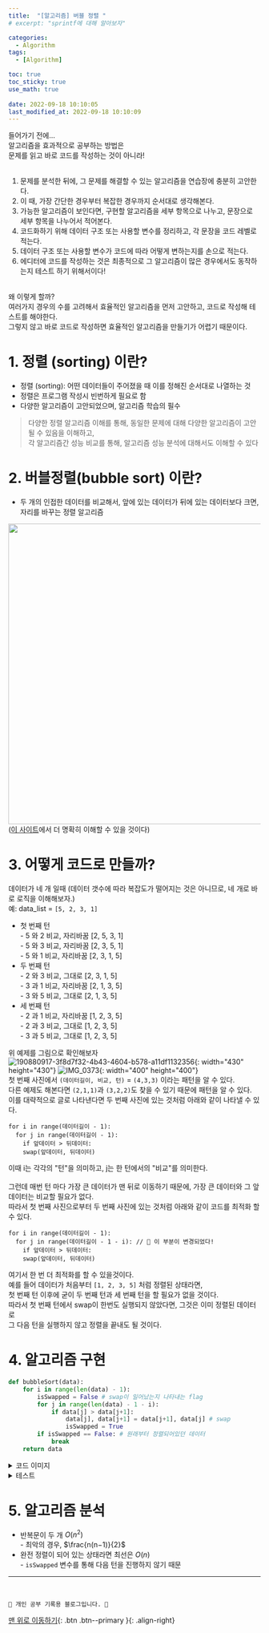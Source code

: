 ```yaml
---
title:  "[알고리즘] 버블 정렬 "
# excerpt: "sprintf에 대해 알아보자"

categories:
  - Algorithm
tags:
  - [Algorithm]

toc: true
toc_sticky: true
use_math: true
 
date: 2022-09-18 10:10:05
last_modified_at: 2022-09-18 10:10:09
---
```


들어가기 전에...<br>
알고리즘을 효과적으로 공부하는 방법은<br>
문제를 읽고 바로 코드를 작성하는 것이 아니라!<br><br>

1. 문제를 분석한 뒤에, 그 문제를 해결할 수 있는 알고리즘을 연습장에 충분히 고안한다.
2. 이 때, 가장 간단한 경우부터 복잡한 경우까지 순서대로 생각해본다.
3. 가능한 알고리즘이 보인다면, 구현할 알고리즘을 세부 항목으로 나누고, 문장으로 세부 항목을 나누어서 적어본다.
4. 코드화하기 위해 데이터 구조 또는 사용할 변수를 정리하고, 각 문장을 코드 레벨로 적는다.
5. 데이터 구조 또는 사용할 변수가 코드에 따라 어떻게 변하는지를 손으로 적는다.
6. 에디터에 코드를 작성하는 것은 최종적으로 그 알고리즘이 많은 경우에서도 동작하는지 테스트 하기 위해서이다!

<br>왜 이렇게 할까?<br>
여러가지 경우의 수를 고려해서 효율적인 알고리즘을 먼저 고안하고, 코드로 작성해 테스트를 해야한다.<br>
그렇지 않고 바로 코드로 작성하면 효율적인 알고리즘을 만들기가 어렵기 때문이다.

# 1. 정렬 (sorting) 이란?
- 정렬 (sorting): 어떤 데이터들이 주어졌을 때 이를 정해진 순서대로 나열하는 것
- 정렬은 프로그램 작성시 빈번하게 필요로 함
- 다양한 알고리즘이 고안되었으며, 알고리즘 학습의 필수

> 다양한 정렬 알고리즘 이해를 통해, 동일한 문제에 대해 다양한 알고리즘이 고안될 수 있음을 이해하고, <br>각 알고리즘간 성능 비교를 통해, 알고리즘 성능 분석에 대해서도 이해할 수 있다

# 2. 버블정렬(bubble sort) 이란?
- 두 개의 인접한 데이터를 비교해서, 앞에 있는 데이터가 뒤에 있는 데이터보다 크면, 자리를 바꾸는 정렬 알고리즘

<img src="https://upload.wikimedia.org/wikipedia/commons/c/c8/Bubble-sort-example-300px.gif" width=600/><br>
([이 사이트](https://visualgo.net/en/sorting)에서 더 명확히 이해할 수 있을 것이다)

# 3. 어떻게 코드로 만들까?

데이터가 네 개 일때 (데이터 갯수에 따라 복잡도가 떨어지는 것은 아니므로, 네 개로 바로 로직을 이해해보자.)<br>
예: data_list = `[5, 2, 3, 1]`
- 첫 번째 턴<br>- 5 와 2 비교, 자리바꿈 [2, 5, 3, 1]<br>- 5 와 3 비교, 자리바꿈 [2, 3, 5, 1]<br>- 5 와 1 비교, 자리바꿈 [2, 3, 1, 5]
- 두 번째 턴<br>- 2 와 3 비교, 그대로 [2, 3, 1, 5]<br>- 3 과 1 비교, 자리바꿈 [2, 1, 3, 5]<br>- 3 와 5 비교, 그대로 [2, 1, 3, 5]
- 세 번째 턴<br>- 2 과 1 비교, 자리바꿈 [1, 2, 3, 5]<br>- 2 과 3 비교, 그대로 [1, 2, 3, 5]<br>- 3 과 5 비교, 그대로 [1, 2, 3, 5]

위 예제를 그림으로 확인해보자<br>
![190880917-3f8d7f32-4b43-4604-b578-a11df1132356](https://user-images.githubusercontent.com/59405576/190881229-b272259f-533d-4e0c-a383-6aebc8a13398.png){: width="430" height="430"}
![IMG_0373](https://user-images.githubusercontent.com/59405576/190881190-54eb9f63-9603-435b-8612-a0af629dff6f.PNG){: width="400" height="400"}<br>
첫 번째 사진에서 `(데이터길이, 비교, 턴)` = `(4,3,3)` 이라는 패턴을 알 수 있다.<br>
다른 예제도 해본다면 `(2,1,1)`과 `(3,2,2)`도 찾을 수 있기 때문에 패턴을 알 수 있다.<br>
이를 대략적으로 글로 나타낸다면 두 번째 사진에 있는 것처럼 아래와 같이 나타낼 수 있다.
```
for i in range(데이터길이 - 1):
  for j in range(데이터길이 - 1):
    if 앞데이터 > 뒤데이터:
    swap(앞데이터, 뒤데이터)
```
이때 i는 각각의 "턴"을 의미하고, j는 한 턴에서의 "비교"를 의미한다.<br><br>
그런데 매번 턴 마다 가장 큰 데이터가 맨 뒤로 이동하기 때문에, 가장 큰 데이터와 그 앞 데이터는 비교할 필요가 없다.<br>
따라서 첫 번째 사진으로부터 두 번째 사진에 있는 것처럼 아래와 같이 코드를 최적화 할 수 있다.

```
for i in range(데이터길이 - 1):
  for j in range(데이터길이 - 1 - i): // 🌟 이 부분이 변경되었다!
    if 앞데이터 > 뒤데이터:
    swap(앞데이터, 뒤데이터)
```

여기서 한 번 더 최적화를 할 수 있을것이다.<br>
예를 들어 데이터가 처음부터 `[1, 2, 3, 5]` 처럼 정렬된 상태라면, <br>
첫 번째 턴 이후에 굳이 두 번째 턴과 세 번째 턴을 할 필요가 없을 것이다.<br>
따라서 첫 번째 턴에서 swap이 한번도 실행되지 않았다면, 그것은 이미 정렬된 데이터로 <br>
그 다음 턴을 실행하지 않고 정렬을 끝내도 될 것이다.<br>

# 4. 알고리즘 구현
```py
def bubbleSort(data):
    for i in range(len(data) - 1):
        isSwapped = False # swap이 일어났는지 나타내는 flag
        for j in range(len(data) - 1 - i):
            if data[j] > data[j+1]:
                data[j], data[j+1] = data[j+1], data[j] # swap
                isSwapped = True
        if isSwapped == False: # 원래부터 정렬되어있던 데이터
            break
    return data
```

<details>
<summary>코드 이미지</summary>
<div markdown="1">       
<img width="1094" alt="스크린샷 2022-09-18 오전 10 42 11" src="https://user-images.githubusercontent.com/59405576/190881997-8320a157-2c73-4c8a-8d6d-948e3ecc8ad6.png">
</div>
</details>

<details>
<summary>테스트</summary>
<div markdown="1">       
<img width="1098" alt="스크린샷 2022-09-18 오전 10 42 23" src="https://user-images.githubusercontent.com/59405576/190882001-a662762a-e1f0-4b64-adff-d1ee5ba0bb13.png">
</div>
</details>

# 5. 알고리즘 분석
- 반복문이 두 개 $O(n^2)$<br>- 최악의 경우,  $\frac{n(n−1)}{2}$ 
- 완전 정렬이 되어 있는 상태라면 최선은 $O(n)$<br>- `isSwapped` 변수를 통해 다음 턴을 진행하지 않기 때문










***
<br>


    💛 개인 공부 기록용 블로그입니다. 👻

[맨 위로 이동하기](#){: .btn .btn--primary }{: .align-right}